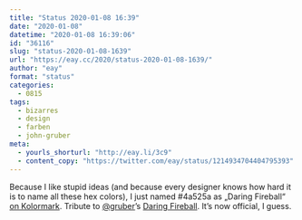 ```yaml
---
title: "Status 2020-01-08 16:39"
date: "2020-01-08"
datetime: "2020-01-08 16:39:06"
id: "36116"
slug: "status-2020-01-08-1639"
url: "https://eay.cc/2020/status-2020-01-08-1639/"
author: "eay"
format: "status"
categories:
  - 0815
tags:
  - bizarres
  - design
  - farben
  - john-gruber
meta:
  - yourls_shorturl: "http://eay.li/3c9"
  - content_copy: "https://twitter.com/eay/status/1214934704404795393"
---
```


Because I like stupid ideas (and because every designer knows how hard it is to name all these hex colors), I just named #4a525a as „Daring Fireball“ [on Kolormark](https://kolormark.com/4a525a). Tribute to [@gruber](https://twitter.com/gruber)’s [Daring Fireball](https://daringfireball.net/). It’s now official, I guess.
